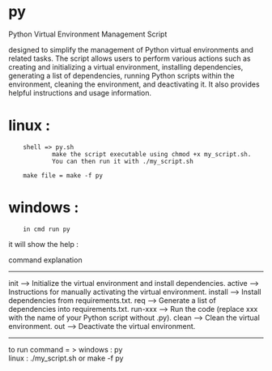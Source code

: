 # py
Python Virtual Environment Management Script


designed to simplify the management of Python virtual environments and related tasks. The script allows users to perform various actions such as creating and initializing a virtual environment, installing dependencies, generating a list of dependencies, running Python scripts within the environment, cleaning the environment, and deactivating it. It also provides helpful instructions and usage information.



# linux :
		shell => py.sh
				make the script executable using chmod +x my_script.sh.
				You can then run it with ./my_script.sh 

		make file = make -f py

# windows : 
		in cmd run py

it will show the help :

command            explanation
---------      ---------------------------
 init    --> Initialize the virtual environment and install dependencies.
 active  --> Instructions for manually activating the virtual environment.
 install --> Install dependencies from requirements.txt.
 req     --> Generate a list of dependencies into requirements.txt.
 run-xxx --> Run the code (replace xxx with the name of your Python script without .py).
 clean   --> Clean the virtual environment.
 out     --> Deactivate the virtual environment.
 ---------      ---------------------------

 to run command = >
  windows :
  py <command>  
 linux :
  ./my_script.sh <command>
  or 
   make -f py <command>

